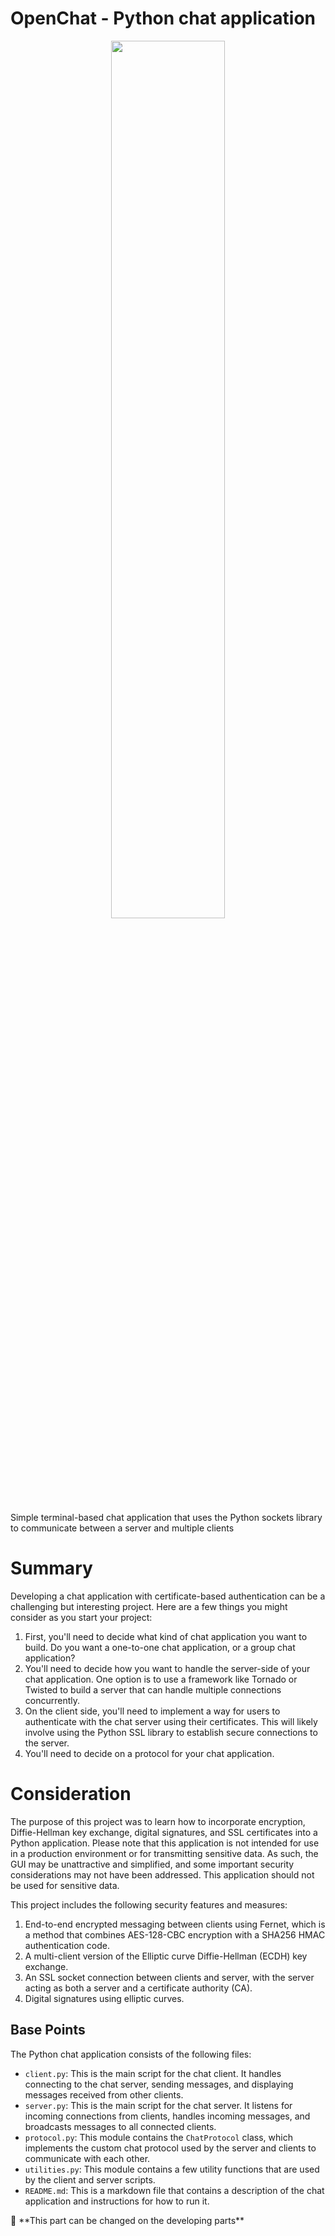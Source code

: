 # OpenChat - Python chat application 

<p align="center" width="100%">
    <img width="60%"src="https://i.imgur.com/vp7dkmA.gif)"> 
</p>

Simple terminal-based chat application that uses the Python sockets library to communicate between a server and multiple clients

# Summary

Developing a chat application with certificate-based authentication can be a challenging but interesting project. Here are a few things you might consider as you start your project:

1. First, you'll need to decide what kind of chat application you want to build. Do you want a one-to-one chat application, or a group chat application?
2. You'll need to decide how you want to handle the server-side of your chat application. One option is to use a framework like Tornado or Twisted to build a server that can handle multiple connections concurrently. 
3. On the client side, you'll need to implement a way for users to authenticate with the chat server using their certificates. This will likely involve using the Python SSL library to establish secure connections to the server.
4. You'll need to decide on a protocol for your chat application.

# Consideration

The purpose of this project was to learn how to incorporate encryption, Diffie-Hellman key exchange, digital signatures, and SSL certificates into a Python application. Please note that this application is not intended for use in a production environment or for transmitting sensitive data. As such, the GUI may be unattractive and simplified, and some important security considerations may not have been addressed. This application should not be used for sensitive data.

This project includes the following security features and measures:

1. End-to-end encrypted messaging between clients using Fernet, which is a method that combines AES-128-CBC encryption with a SHA256 HMAC authentication code.
2. A multi-client version of the Elliptic curve Diffie-Hellman (ECDH) key exchange.
3. An SSL socket connection between clients and server, with the server acting as both a server and a certificate authority (CA).
4. Digital signatures using elliptic curves.

## Base Points

The Python chat application consists of the following files:

- `client.py`: This is the main script for the chat client. It handles connecting to the chat server, sending messages, and displaying messages received from other clients.
- `server.py`: This is the main script for the chat server. It listens for incoming connections from clients, handles incoming messages, and broadcasts messages to all connected clients.
- `protocol.py`: This module contains the `ChatProtocol` class, which implements the custom chat protocol used by the server and clients to communicate with each other.
- `utilities.py`: This module contains a few utility functions that are used by the client and server scripts.
- `README.md`: This is a markdown file that contains a description of the chat application and instructions for how to run it.

<aside>
📢 **This part can be changed on the developing parts**

</aside>
